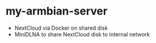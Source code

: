 # my-armbian-server

* NextCloud via Docker on shared disk
* MiniDLNA to share NextCloud disk to internal network

